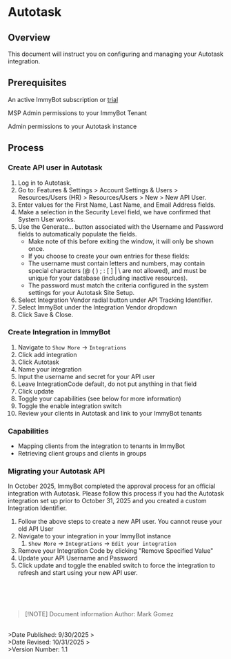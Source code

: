 # Autotask

## Overview
This document will instruct you on configuring and managing your Autotask integration.

## Prerequisites
An active ImmyBot subscription or [trial](https://www.immy.bot/pricing/)

MSP Admin permissions to your ImmyBot Tenant

Admin permissions to your Autotask instance

## Process

### Create API user in Autotask
1. Log in to Autotask.
2. Go to: Features & Settings > Account Settings & Users >  Resources/Users (HR) > Resources/Users > New > New API User.
3. Enter values for the First Name, Last Name, and Email Address fields.
4. Make a selection in the Security Level field, we have confirmed that System User works.
5. Use the Generate... button associated with the Username and Password fields to automatically populate the fields.
      - Make note of this before exiting the window, it will only be shown once.
      - If you choose to create your own entries for these fields:
      - The username must contain letters and numbers, may contain special characters (@ ( ) ; : [ ] | \ are not allowed), and must be unique for your database (including inactive resources).
      - The password must match the criteria configured in the system settings for your Autotask Site Setup.
6. Select Integration Vendor radial button under API Tracking Identifier.
7. Select ImmyBot under the Integration Vendor dropdown
8. Click Save & Close.

### Create Integration in ImmyBot

1. Navigate to `Show More` -> `Integrations`
2. Click add integration
3. Click Autotask
4. Name your integration
5. Input the username and secret for your API user
6. Leave IntegrationCode default, do not put anything in that field
7. Click update
8. Toggle your capabilities (see below for more information)
9. Toggle the enable integration switch
10. Review your clients in Autotask and link to your ImmyBot tenants

### Capabilities
- Mapping clients from the integration to tenants in ImmyBot
- Retrieving client groups and clients in groups

### Migrating your Autotask API
In October 2025, ImmyBot completed the approval process for an official integration with Autotask. Please follow this process if you had the Autotask integration set up prior to October 31, 2025 and you created a custom Integration Identifier.

1. Follow the above steps to create a new API user. You cannot reuse your old API User
2. Navigate to your integration in your ImmyBot instance
   1. `Show More` -> `Integrations` -> `Edit your integration`
3. Remove your Integration Code by clicking "Remove Specified Value"
4. Update your API Username and Password
5. Click update and toggle the enabled switch to force the integration to refresh and start using your new API user.


<br><br><br>
>[!NOTE] Document information
>Author: Mark Gomez
<br>
>Date Published: 9/30/2025
><br>
>Date Revised: 10/31/2025
><br>
>Version Number: 1.1
